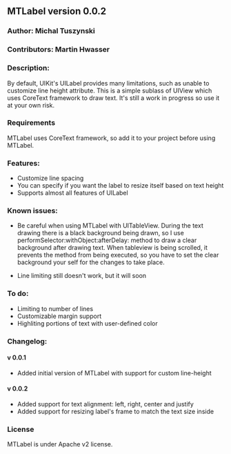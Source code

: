 ## MTLabel version 0.0.2

### Author: Michal Tuszynski
### Contributors: Martin Hwasser

### Description:

By default, UIKit's UILabel provides many limitations, such as unable to customize line height attribute. This is a simple sublass of UIView which uses CoreText framework to draw text. It's still a work in progress so use it at your own risk.

### Requirements

MTLabel uses CoreText  framework, so add it to your project before using MTLabel.

### Features:

- Customize line spacing
- You can specify if you want the label to resize itself based on text height
- Supports almost all features of UILabel

### Known issues:

- Be careful when using MTLabel with UITableView. During the text drawing there is a black background being drawn, so I use performSelector:withObject:afterDelay: method to draw a clear background after drawing text. When tableview is being scrolled, it prevents the method from being executed, so you have to set the clear background your self for the changes to take place.

- Line limiting still doesn't work, but it will soon

### To do:

- Limiting to number of lines
- Customizable margin support
- Highliting portions of text with user-defined color

### Changelog:

#### v 0.0.1

- Added initial version of MTLabel with support for custom line-height

#### v 0.0.2

- Added support for text alignment: left, right, center and justify
- Added support for resizing label's frame to match the text size inside

### License

MTLabel is under Apache v2 license. 

